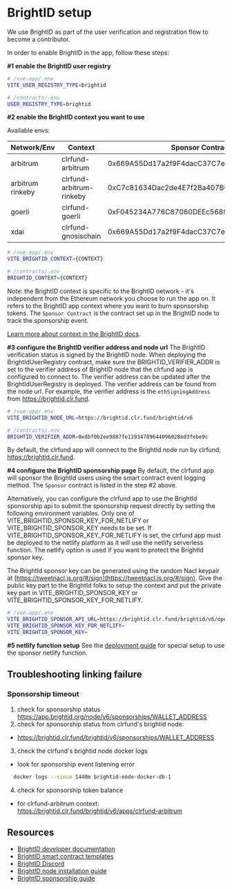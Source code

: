 # BrightID setup

We use BrightID as part of the user verification and registration flow to become a contributor.

In order to enable BrightID in the app, follow these steps:

**#1 enable the BrightID user registry**

```.sh
# /vue-app/.env
VITE_USER_REGISTRY_TYPE=brightid

# /contracts/.env
USER_REGISTRY_TYPE=brightid
```

**#2 enable the BrightID context you want to use**

Available envs:

| Network/Env | Context | Sponsor Contract |
| ----------- | ------- | ---------------- |
| arbitrum | clrfund-arbitrum |0x669A55Dd17a2f9F4dacC37C7eeB5Ed3e13f474f9|
| arbitrum rinkeby | clrfund-arbitrum-rinkeby | 0xC7c81634Dac2de4E7f2Ba407B638ff003ce4534C |
| goerli | clrfund-goerli | 0xF045234A776C87060DEEc5689056455A24a59c08 |
| xdai | clrfund-gnosischain |0x669A55Dd17a2f9F4dacC37C7eeB5Ed3e13f474f9|

```.sh
# /vue-app/.env
VITE_BRIGHTID_CONTEXT={CONTEXT}

# /contracts/.env
BRIGHTID_CONTEXT={CONTEXT}
```

Note: the BrightID context is specific to the BrightID network - it's independent from the Ethereum network you choose to run the app on. It refers to the BrightID app context where you want to burn sponsorship tokens.
The `Sponsor Contract` is the contract set up in the BrightID node to track the sponsorship event.


[Learn more about context in the BrightID docs](https://dev.brightid.org/docs/guides/ZG9jOjQxNTE1NDU-basic-integration).

**#3 configure the BrightID verifier address and node url**
The BrightID verification status is signed by the BrightID node. When deploying the BrightIdUserRegistry contract, make sure the BRIGHTID_VERIFIER_ADDR is set to the verifier address of BrightID node that the clrfund app is configured to connect to. The verifier address can be updated after the BrightIdUserRegistry is deployed. The verifier address can be found from the node url. For example, the verifier address is the `ethSigningAddress` from https://brightid.clr.fund.

```.sh
# /vue-app/.env
VITE_BRIGHTID_NODE_URL=https://brightid.clr.fund/brightid/v6

# /contracts/.env
BRIGHTID_VERIFIER_ADDR=0xdbf0b2ee9887fe11934789644096028ed3febe9c
```

By default, the clrfund app will connect to the BrightId node run by clrfund, https://brightid.clr.fund.


**#4 configure the BrightID sponsorship page**
By default, the clrfund app will sponsor the BrightId users using the smart contract event logging method. The `Sponsor` contract is listed in the step #2 above.

Alternatively, you can configure the clrfund app to use the BrightId sponsorship api to submit the sponsorship request directly by setting the following environment variables. Only one of VITE_BRIGHTID_SPONSOR_KEY_FOR_NETLIFY or VITE_BRIGHTID_SPONSOR_KEY needs to be set. If VITE_BRIGHTID_SPONSOR_KEY_FOR_NETLIFY is set, the clrfund app must be deployed to the netlify platform as it will use the netlify serverless function. The netlify option is used if you want to protect the BrightId sponsor key.

The BrightId sponsor key can be generated using the random Nacl keypair at [https://tweetnacl.js.org/#/sign](https://tweetnacl.js.org/#/sign).  Give the public key part to the BrightId folks to setup the context and put the private key part in VITE_BRIGHTID_SPONSOR_KEY or VITE_BRIGHTID_SPONSOR_KEY_FOR_NETLIFY.

```.sh
# /vue-app/.env
VITE_BRIGHTID_SPONSOR_API_URL=https://brightid.clr.fund/brightid/v6/operations
VITE_BRIGHTID_SPONSOR_KEY_FOR_NETLIFY=
VITE_BRIGHTID_SPONSOR_KEY=
```

**#5 netlify function setup**
See the [deployment guide](./deploymnet.md) for special setup to use the sponsor netlify function.

## Troubleshooting linking failure
### Sponsorship timeout
1. check for sponsorship status https://app.brightid.org/node/v6/sponsorships/WALLET_ADDRESS
2. check for sponsorship status from clrfund's brightid node:
  - https://brightid.clr.fund/brightid/v6/sponsorships/WALLET_ADDRESS
3. check the clrfund's brightid node docker logs
  - look for sponsorship event listening error
  ```.sh
    docker logs --since 1440m brightid-node-docker-db-1
  ```
4. check for sponsorship token balance
  - for clrfund-arbitrum context: https://brightid.clr.fund/brightid/v6/apps/clrfund-arbitrum


## Resources

- [BrightID developer documentation](https://dev.brightid.org/)
- [BrightID smart contract templates](https://github.com/BrightID/BrightID-SmartContract)
- [BrightID Discord](https://discord.gg/8ECzHEAwug)
- [BrightID node installation guide](https://github.com/BrightID/BrightID-Node/wiki/Installation-Guide)
- [BrightID sponsorship guide](https://dev.brightid.org/docs/guides/8202f29b96fcf-sponsoring-users)
